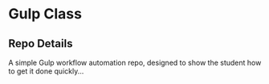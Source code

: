 # Gulp Class

## Repo Details
A simple Gulp workflow automation repo, designed to show the student how to get it done quickly...